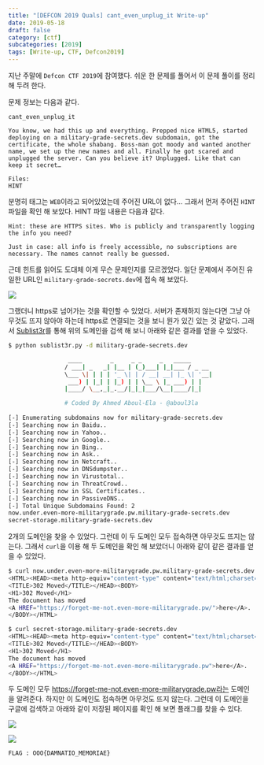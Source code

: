 ```yaml
---
title: "[DEFCON 2019 Quals] cant_even_unplug_it Write-up"
date: 2019-05-18
draft: false
category: [ctf]
subcategories: [2019]
tags: [Write-up, CTF, Defcon2019]
---
```


지난 주말에 `Defcon CTF 2019`에 참여했다.
쉬운 한 문제를 풀어서 이 문제 풀이를 정리 해 두려 한다.  

<!--more-->

문제 정보는 다음과 같다.  

```plain
cant_even_unplug_it

You know, we had this up and everything. Prepped nice HTML5, started deploying on a military-grade-secrets.dev subdomain, got the certificate, the whole shabang. Boss-man got moody and wanted another name, we set up the new names and all. Finally he got scared and unplugged the server. Can you believe it? Unplugged. Like that can keep it secret…

Files:
HINT
```

분명히 태그는 `WEB`이라고 되어있었는데 주어진 URL이 없다...
그래서 먼저 주어진 `HINT` 파일을 확인 해 보았다.
HINT 파일 내용은 다음과 같다.  

```plain
Hint: these are HTTPS sites. Who is publicly and transparently logging the info you need?

Just in case: all info is freely accessible, no subscriptions are necessary. The names cannot really be guessed. 
```

근데 힌트를 읽어도 도대체 이게 무슨 문제인지를 모르겠었다.
일단 문제에서 주어진 유일한 URL인 `military-grade-secrets.dev`에 접속 해 보았다.  

![](/images/CTF/Defcon2019/unplug_01.png)  

그랬더니 https로 넘어가는 것을 확인할 수 있었다.
서버가 존재하지 않는다면 그냥 아무것도 뜨지 않아야 하는데 https로 연결되는 것을 보니 뭔가 있긴 있는 것 같았다.
그래서 [Sublist3r](https://github.com/aboul3la/Sublist3r)를 통해 위의 도메인을 검색 해 보니 아래와 같은 결과를 얻을 수 있었다.  

```sh
$ python sublist3r.py -d military-grade-secrets.dev

                 ____        _     _ _     _   _____
                / ___| _   _| |__ | (_)___| |_|___ / _ __
                \___ \| | | | '_ \| | / __| __| |_ \| '__|
                 ___) | |_| | |_) | | \__ \ |_ ___) | |
                |____/ \__,_|_.__/|_|_|___/\__|____/|_|

                # Coded By Ahmed Aboul-Ela - @aboul3la
    
[-] Enumerating subdomains now for military-grade-secrets.dev
[-] Searching now in Baidu..
[-] Searching now in Yahoo..
[-] Searching now in Google..
[-] Searching now in Bing..
[-] Searching now in Ask..
[-] Searching now in Netcraft..
[-] Searching now in DNSdumpster..
[-] Searching now in Virustotal..
[-] Searching now in ThreatCrowd..
[-] Searching now in SSL Certificates..
[-] Searching now in PassiveDNS..
[-] Total Unique Subdomains Found: 2
now.under.even-more-militarygrade.pw.military-grade-secrets.dev
secret-storage.military-grade-secrets.dev
```

2개의 도메인을 찾을 수 있었다.
그런데 이 두 도메인 모두 접속하면 아무것도 뜨지는 않는다.
그래서 `curl`을 이용 해 두 도메인을 확인 해 보았더니 아래와 같이 같은 결과를 얻을 수 있었다.  

```sh
$ curl now.under.even-more-militarygrade.pw.military-grade-secrets.dev
<HTML><HEAD><meta http-equiv="content-type" content="text/html;charset=utf-8">
<TITLE>302 Moved</TITLE></HEAD><BODY>
<H1>302 Moved</H1>
The document has moved
<A HREF="https://forget-me-not.even-more-militarygrade.pw/">here</A>.
</BODY></HTML>

$ curl secret-storage.military-grade-secrets.dev
<HTML><HEAD><meta http-equiv="content-type" content="text/html;charset=utf-8">
<TITLE>302 Moved</TITLE></HEAD><BODY>
<H1>302 Moved</H1>
The document has moved
<A HREF="https://forget-me-not.even-more-militarygrade.pw">here</A>.
</BODY></HTML>
```

두 도메인 모두 https://forget-me-not.even-more-militarygrade.pw라는 도메인을 알려준다.
하지만 이 도메인도 접속하면 아무것도 뜨지 않는다.
그런데 이 도메인을 구글에 검색하고 아래와 같이 저장된 페이지를 확인 해 보면 플래그를 찾을 수 있다.  

![](/images/CTF/Defcon2019/unplug_02.png)  

![](/images/CTF/Defcon2019/unplug_03.png)  

```plain
FLAG : OOO{DAMNATIO_MEMORIAE}
```
